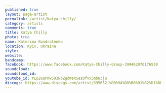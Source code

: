```yaml
---
published: true
layout: page-artist
permalink: /artist/katya-chilly/
category: artists
comments: true
title: Katya Chilly
photo: true
name: Katerina Kondratenko
location: Kyiv, Ukraine
style: 
website: 
bandcamp: 
facebook: https://www.facebook.com/Katya-Chilly-Group-399462070176930
soundcloud: 
soundcloud_id: 
youtube_id: PLp2GaPnw5O3NbZgdWsXSez0fvx5mbH3ju
discogs: https://www.discogs.com/artist/395652-%D0%9A%D0%B0%D1%82%D1%8F-Chilly
---
```

